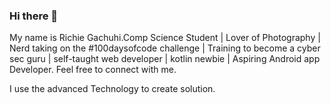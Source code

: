 ### Hi there 👋
My name is Richie Gachuhi.Comp Science Student | 
Lover of Photography | Nerd taking on the #100daysofcode challenge
| Training to become a cyber sec guru | self-taught web developer | kotlin newbie | Aspiring Android app Developer.
Feel free to connect with me.










I use the advanced Technology to create solution.
